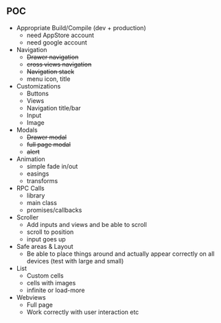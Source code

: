 ## POC

- Appropriate Build/Compile (dev + production)
    - need AppStore account
    - need google account
- Navigation
    - ~~Drawer navigation~~
    - ~~cross views navigation~~
    - ~~Navigation stack~~
    - menu icon, title
- Customizations
    - Buttons
    - Views
    - Navigation title/bar
    - Input
    - Image
- Modals
    - ~~Drawer modal~~
    - ~~full page modal~~
    - ~~alert~~
- Animation
    - simple fade in/out
    - easings
    - transforms
- RPC Calls
    - library
    - main class
    - promises/callbacks
- Scroller
    - Add inputs and views and be able to scroll
    - scroll to position
    - input goes up
- Safe areas & Layout
    - Be able to place things around and actually appear correctly on all devices (test with large and small)
- List
    - Custom cells
    - cells with images
    - infinite or load-more
- Webviews
    - Full page
    - Work correctly with user interaction etc